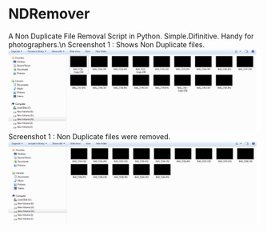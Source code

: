 # NDRemover
A Non Duplicate File Removal Script in Python.
Simple.Difinitive. Handy for photographers.\n
Screenshot 1 : Shows Non Duplicate files.
![Screenshot1](https://github.com/HashtagDev/NDRemover/blob/master/shot1.png?raw=true "Before running script")
Screenshot 1 : Non Duplicate files were removed.
![Screenshot1](https://github.com/HashtagDev/NDRemover/blob/master/shot2.png?raw=true "After running script non-distinct files removed")
